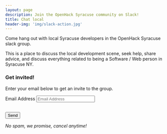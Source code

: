 ```yaml
---
layout: page
description: Join the OpenHack Syracuse community on Slack!
title: Chat local
header-img: 'img/slack-action.jpg'
---
```


Come hang out with local Syracuse developers in the OpenHack Syracuse slack
group.

This is a place to discuss the local development scene, seek help, share advice, 
and discuss everything related to being a Software / Web person in Syracuse NY.

### Get invited!

Enter your email below to get an invite to the group.  

<form method="POST" action="http://slack.openhacksyr.com/invite" id="join-form">
  <div class="row control-group">
    <div class="form-group col-xs-12 floating-label-form-group controls">
      <label>Email Address</label>
      <input name="email" type="email" class="form-control" placeholder="Email Address" id="email" required data-validation-required-message="Please enter your email address.">
      <p class="help-block text-danger"></p>
    </div>
  </div>
  <br>
  <div id="success"></div>
  <div class="row">
    <div class="form-group col-xs-12">
      <button type="submit" class="btn btn-default">Send</button>
    </div>
  </div>
</form>

*No spam, we promise, cancel anytime!*
